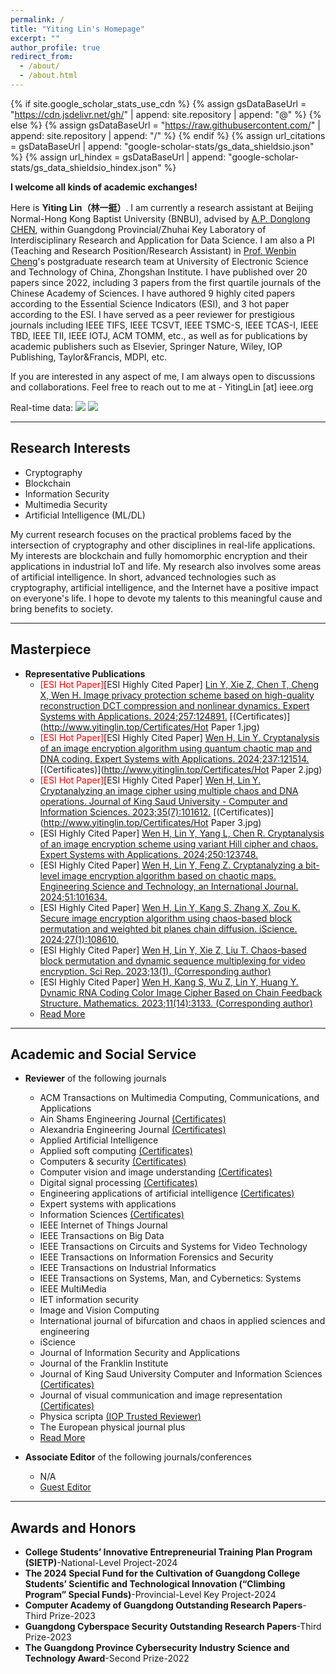```yaml
---
permalink: /
title: "Yiting Lin's Homepage"
excerpt: ""
author_profile: true
redirect_from: 
  - /about/
  - /about.html
---
```


<title>Yiting Lin's Homepage</title>

<meta name="description" content="I am currently a research assistant at Beijing Normal-Hong Kong Baptist University (BNBU), advised by A.P. Donglong CHEN, within Guangdong Provincial/Zhuhai Key Laboratory of Interdisciplinary Research and Application for Data Science. I am also a research professor (Non-Tenure-Track) in Prof. Wenbin Cheng's postgraduate research team at University of Electronic Science and Technology of China, Zhongshan Institute.">
<meta name="keywords" content="Yiting Lin, 林一挺, Yiting Lin's Homepage, JatTing Lam">


{% if site.google_scholar_stats_use_cdn %}
{% assign gsDataBaseUrl = "https://cdn.jsdelivr.net/gh/" | append: site.repository | append: "@" %}
{% else %}
{% assign gsDataBaseUrl = "https://raw.githubusercontent.com/" | append: site.repository | append: "/" %}
{% endif %}
{% assign url_citations = gsDataBaseUrl | append: "google-scholar-stats/gs_data_shieldsio.json" %}
{% assign url_hindex = gsDataBaseUrl | append: "google-scholar-stats/gs_data_shieldsio_hindex.json" %}


**I welcome all kinds of academic exchanges!**

Here is **Yiting Lin（林一挺）**.
I am currently a research assistant at Beijing Normal-Hong Kong Baptist University (BNBU), advised by [A.P. Donglong CHEN](https://staff.uic.edu.cn/donglongchen/en), within Guangdong Provincial/Zhuhai Key Laboratory of Interdisciplinary Research and Application for Data Science. I am also a PI (Teaching and Research Position/Research Assistant) in [Prof. Wenbin Cheng](https://jsjxy.zsc.edu.cn/szdw/szdwzg/1dje8dg8bfln5.shtml)'s postgraduate research team at University of Electronic Science and Technology of China, Zhongshan Institute. I have published over 20 papers since 2022, including 3 papers from the first quartile journals of the Chinese Academy of Sciences. I have authored 9 highly cited papers according to the Essential Science Indicators (ESI), and 3 hot paper according to the ESI. I have served as a peer reviewer for prestigious journals including IEEE TIFS, IEEE TCSVT, IEEE TSMC-S, IEEE TCAS-I, IEEE TBD, IEEE TII, IEEE IOTJ, ACM TOMM, etc., as well as for publications by  academic publishers such as Elsevier, Springer Nature, Wiley, IOP Publishing, Taylor&Francis, MDPI, etc.

If you are interested in any aspect of me, I am always open to discussions and collaborations. Feel free to reach out to me at - YitingLin [at] ieee.org

Real-time data: <a href='https://scholar.google.com/citations?user=yh9vRvQAAAAJ'><img src="https://img.shields.io/endpoint?url={{ url_citations | url_encode }}&logo=Google%20Scholar&labelColor=f6f6f6&color=9cf&style=flat&label=Citations"></a>  <a href='https://scholar.google.com/citations?user=yh9vRvQAAAAJ'><img src="https://img.shields.io/endpoint?url={{ url_hindex | url_encode }}&logo=Google%20Scholar&labelColor=0000ff&color=ffa500&style=plastic&label=H-index"></a>

---

## Research Interests

- Cryptography
- Blockchain
- Information Security 
- Multimedia Security
- Artificial Intelligence (ML/DL)

My current research focuses on the practical problems faced by the intersection of cryptography and other disciplines in real-life applications. My interests are blockchain and fully homomorphic encryption and their applications in industrial IoT and life. My research also involves some areas of artificial intelligence. In short, advanced technologies such as cryptography, artificial intelligence, and the Internet have a positive impact on everyone's life. I hope to devote my talents to this meaningful cause and bring benefits to society.

---

## Masterpiece
* **Representative Publications**
   * <span style="color: red;">[ESI Hot Paper]</span>[ESI Highly Cited Paper] [Lin Y, Xie Z, Chen T, Cheng X, Wen H. Image privacy protection scheme based on high-quality reconstruction DCT compression and nonlinear dynamics. Expert Systems with Applications. 2024;257:124891.](http://www.yitinglin.top/publication/Image%20privacy%20protection%20scheme%20based%20on%20high-quality%20reconstruction%20DCT%20compression%20and%20nonlinear%20dynamics) [(Certificates)](http://www.yitinglin.top/Certificates/Hot Paper 1.jpg)
   * <span style="color: red;">[ESI Hot Paper]</span>[ESI Highly Cited Paper] [Wen H, Lin Y. Cryptanalysis of an image encryption algorithm using quantum chaotic map and DNA coding. Expert Systems with Applications. 2024;237:121514.](http://www.yitinglin.top/publication/Cryptanalysis%20of%20an%20image%20encryption%20algorithm%20using%20quantum%20chaotic%20map%20and%20DNA%20coding) [(Certificates)](http://www.yitinglin.top/Certificates/Hot Paper 2.jpg)
   * <span style="color: red;">[ESI Hot Paper]</span>[ESI Highly Cited Paper] [Wen H, Lin Y. Cryptanalyzing an image cipher using multiple chaos and DNA operations. Journal of King Saud University - Computer and Information Sciences. 2023;35(7):101612.](http://www.yitinglin.top/publication/Cryptanalyzing%20an%20image%20cipher%20using%20multiple%20chaos%20and%20DNA%20operations) [(Certificates)](http://www.yitinglin.top/Certificates/Hot Paper 3.jpg)
   * [ESI Highly Cited Paper] [Wen H, Lin Y, Yang L, Chen R. Cryptanalysis of an image encryption scheme using variant Hill cipher and chaos. Expert Systems with Applications. 2024;250:123748.](http://www.yitinglin.top/publication/Cryptanalysis%20of%20an%20image%20encryption%20scheme%20using%20variant%20Hill%20cipher%20and%20chaos)   
   * [ESI Highly Cited Paper] [Wen H, Lin Y, Feng Z. Cryptanalyzing a bit-level image encryption algorithm based on chaotic maps. Engineering Science and Technology, an International Journal. 2024;51:101634.](http://www.yitinglin.top/publication/Cryptanalyzing%20a%20bit-level%20image%20encryption%20algorithm%20based%20on%20chaotic%20maps) 
   * [ESI Highly Cited Paper] [Wen H, Lin Y, Kang S, Zhang X, Zou K. Secure image encryption algorithm using chaos-based block permutation and weighted bit planes chain diffusion. iScience. 2024;27(1):108610.](http://www.yitinglin.top/publication/Secure%20image%20encryption%20algorithm%20using%20chaos-based%20block%20permutation%20and%20weighted%20bit%20planes%20chain%20diffusion) 
   * [ESI Highly Cited Paper] [Wen H, Lin Y, Xie Z, Liu T. Chaos-based block permutation and dynamic sequence multiplexing for video encryption. Sci Rep. 2023;13(1). (Corresponding author)](http://www.yitinglin.top/publication/Chaos-based%20block%20permutation%20and%20dynamic%20sequence%20multiplexing%20for%20video%20encryption)
   * [ESI Highly Cited Paper] [Wen H, Kang S, Wu Z, Lin Y, Huang Y. Dynamic RNA Coding Color Image Cipher Based on Chain Feedback Structure. Mathematics. 2023;11(14):3133. (Corresponding author)](http://www.yitinglin.top/publication/Dynamic%20RNA%20Coding%20Color%20Image%20Cipher%20Based%20on%20Chain%20Feedback%20Structure) 
   * [Read More](https://orcid.org/0000-0003-4159-3132)

---

## Academic and Social Service
* **Reviewer** of the following journals
   * ACM Transactions on Multimedia Computing, Communications, and Applications
   * Ain Shams Engineering Journal [(Certificates)](http://www.yitinglin.top/Certificates/Certificate_ASEJ_Recognised.pdf)
   * Alexandria Engineering Journal [(Certificates)](http://www.yitinglin.top/Certificates/Certificate_AEJ_Recognised.pdf)
   * Applied Artificial Intelligence
   * Applied soft computing [(Certificates)](http://www.yitinglin.top/Certificates/Certificate_ASOC_Recognised.pdf)
   * Computers & security [(Certificates)](http://www.yitinglin.top/Certificates/Certificate_COSE_Recognised.pdf)
   * Computer vision and image understanding [(Certificates)](http://www.yitinglin.top/Certificates/)
   * Digital signal processing [(Certificates)](http://www.yitinglin.top/Certificates/)
   * Engineering applications of artificial intelligence [(Certificates)](http://www.yitinglin.top/Certificates/Certificate_EAAI_Recognised.pdf)
   * Expert systems with applications 
   * Information Sciences [(Certificates)](http://www.yitinglin.top/Certificates/Certificate_INS_Recognised.pdf)
   * IEEE Internet of Things Journal
   * IEEE Transactions on Big Data
   * IEEE Transactions on Circuits and Systems for Video Technology
   * IEEE Transactions on Information Forensics and Security
   * IEEE Transactions on Industrial Informatics
   * IEEE Transactions on Systems, Man, and Cybernetics: Systems
   * IEEE MultiMedia
   * IET information security
   * Image and Vision Computing
   * International journal of bifurcation and chaos in applied sciences and engineering
   * iScience
   * Journal of Information Security and Applications
   * Journal of the Franklin Institute 
   * Journal of King Saud University Computer and Information Sciences [(Certificates)](http://www.yitinglin.top/Certificates/Certificate_JKSUCI_Recognised.pdf)
   * Journal of visual communication and image representation [(Certificates)](http://www.yitinglin.top/Certificates/Certificate_YJVCI_Recognised.pdf)
   * Physica scripta [(IOP Trusted Reviewer)](https://accreditations.ioppublishing.org/aa9eb2aa-b910-4c32-b0cd-22c5e0890b35#acc.QuPa1Woy)
   * The European physical journal plus
   * [Read More](https://orcid.org/0000-0003-4159-3132)

* **Associate Editor** of the following journals/conferences 
   * N/A
   * [Guest Editor](https://www.yitinglin.top/Guest%20Editor/)

---

## Awards and Honors
* **College Students’ Innovative Entrepreneurial Training Plan Program (SIETP)**-National-Level Project-2024  
* **The 2024 Special Fund for the Cultivation of Guangdong College Students’ Scientific and Technological Innovation (“Climbing Program” Special Funds)**-Provincial-Level Key Project-2024 
* **Computer Academy of Guangdong Outstanding Research Papers**-Third Prize-2023
* **Guangdong Cyberspace Security Outstanding Research Papers**-Third Prize-2023
* **The Guangdong Province Cybersecurity Industry Science and Technology Award**-Second Prize-2022 
